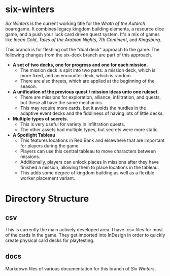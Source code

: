 # six-winters

*Six Winters* is the current working title for the *Wrath of the Autarch* boardgame. It combines legacy kingdom building elements, a resource dice game, and a push your luck card driven quest system. It's a mix of games like *Incan Gold*, *Tales of the Arabian Nights*, *7th Continent*, and *Kingsburg*.

This branch is for fleshing out the "dual deck" approach to the game. The following changes from the six-deck branch are part of this approach.

* **A set of two decks, one for progress and one for each mission.**
   * The mission deck is split into two parts: a mission deck, which is more fixed, and an encounter deck, which is random.
   * There are also threats, which are applied at the beginning of the season.
* **A unification of the previous quest / mission ideas unto one ruleset.**
   * There are missions for exploration, alliance, infiltration, and quests, but these all have the same mechanics.
   * This may require more cards, but it avoids the hurdles in the adaptive event decks and the fiddliness of having lots of little decks.
* **Multiple types of secrets.**
   * This is very useful for variety in infiltration quests.
   * The other assets had multiple types, but secrets were more static.
* **A Spotlight Tableau**
   * This features locations in Red Bank and elsewhere that are important for players during the game.
   * Players can use this central tableau to move characters between missions.
   * Additionally, players can unlock places in missions after they have finished a mission, allowing them to place locations in the tableau.
   * This adds some degree of kingdom building as well as a flexible worker placement variant.

# Directory Structure

## csv

This is currently the main actively developed area. I have .csv files for most of the cards in the game. They get imported into InDesign in order to quickly create physical card decks for playtesting.

## docs

Markdown files of various documentation for this branch of *Six Winters*.